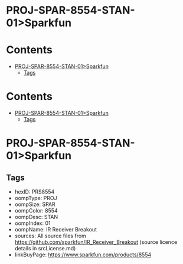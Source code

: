 
PROJ-SPAR-8554-STAN-01>Sparkfun
===============================

Contents
========

* [PROJ-SPAR-8554-STAN-01>Sparkfun](#proj-spar-8554-stan-01sparkfun)
	* [Tags](#tags)

Contents
========

* [PROJ-SPAR-8554-STAN-01>Sparkfun](#proj-spar-8554-stan-01sparkfun)
	* [Tags](#tags)

# PROJ-SPAR-8554-STAN-01>Sparkfun

## Tags

- hexID: PRS8554
- oompType: PROJ
- oompSize: SPAR
- oompColor: 8554
- oompDesc: STAN
- oompIndex: 01
- oompName: IR Receiver Breakout
- sources: All source files from https://github.com/sparkfun/IR_Receiver_Breakout (source licence details in srcLicense.md)
- linkBuyPage: https://www.sparkfun.com/products/8554
